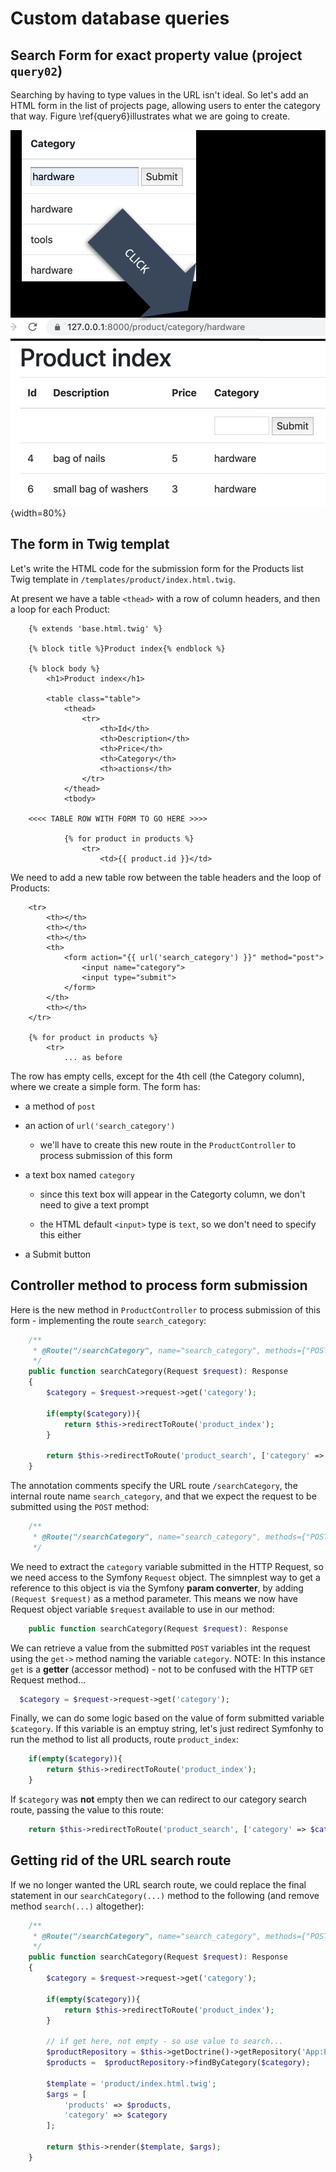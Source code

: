 # Custom database queries

## Search Form for exact property value (project `query02`)

Searching by having to type values in the URL isn't ideal. So let's add an HTML form in the list of projects page, allowing users to enter the category that way.  Figure \ref{query6}illustrates what we are going to create.

![Form to search for category. \label{query6}](./03_figures/part03/q6_simpleForm.png){width=80%}

## The form in Twig templat

Let's write the HTML code for the submission form for the Products list Twig template in `/templates/product/index.html.twig`.

At present we have a table `<thead>` with a row of column headers, and then a loop for each Product:

```twig    
    {% extends 'base.html.twig' %}
    
    {% block title %}Product index{% endblock %}
    
    {% block body %}
        <h1>Product index</h1>
    
        <table class="table">
            <thead>
                <tr>
                    <th>Id</th>
                    <th>Description</th>
                    <th>Price</th>
                    <th>Category</th>
                    <th>actions</th>
                </tr>
            </thead>
            <tbody>

    <<<< TABLE ROW WITH FORM TO GO HERE >>>>
    
            {% for product in products %}
                <tr>
                    <td>{{ product.id }}</td>    
```

We need to add a new table row between the table headers and the loop of Products:

```twig    
    <tr>
        <th></th>
        <th></th>
        <th></th>
        <th>
            <form action="{{ url('search_category') }}" method="post">
                <input name="category">
                <input type="submit">
            </form>
        </th>
        <th></th>
    </tr>

    {% for product in products %}
        <tr>
            ... as before
```

The row has empty cells, except for the 4th cell (the Category column), where we create a simple form. The form has:

- a method of `post`

- an action of `url('search_category')`

    - we'll have to create this new route in the `ProductController` to process submission of this form
    
- a text box named `category`

    - since this text box will appear in the Categorty column, we don't need to give a text prompt
    
    - the HTML default `<input>` type is `text`, so we don't need to specify this either 
    
- a Submit button

## Controller method to process form submission

Here is the new method in `ProductController` to process submission of this form - implementing the route `search_category`:

```php
    /**
     * @Route("/searchCategory", name="search_category", methods={"POST"})
     */
    public function searchCategory(Request $request): Response
    {
        $category = $request->request->get('category');

        if(empty($category)){
            return $this->redirectToRoute('product_index');
        }

        return $this->redirectToRoute('product_search', ['category' => $category]);
    }
```

The annotation comments specify the URL route `/searchCategory`, the internal route name `search_category`, and that we expect the request to be submitted using the `POST` method:

```php
    /**
     * @Route("/searchCategory", name="search_category", methods={"POST"})
     */
```

We need to extract the `category` variable submitted in the HTTP Request, so we need access to the Symfony `Request` object. The simnplest way to get a reference to this object is via the Symfony **param converter**, by adding `(Request $request)` as a method parameter. This means we now have Request object variable `$request` available to use in our method:

```php
    public function searchCategory(Request $request): Response
```

We can retrieve a value from the submitted `POST` variables int the request using the `get->` method naming the variable `category`. NOTE: In this instance `get` is a **getter** (accessor method) - not to be confused with the HTTP `GET` Request method...

```php
  $category = $request->request->get('category');
```


Finally, we can do some logic based on the value of form submitted variable `$category`. If this variable is an emptuy string, let's just redirect Symfonhy to run the method to list all products, route `product_index`:

```php
    if(empty($category)){
        return $this->redirectToRoute('product_index');
    }
```

If `$category` was **not** empty then we can redirect to our category search route, passing the value to this route:

```php
    return $this->redirectToRoute('product_search', ['category' => $category]);
```

## Getting rid of the URL search route

If we no longer wanted the URL search route, we could replace the final statement in our `searchCategory(...)` method to the following (and remove method `search(...)` altogether):

```php
    /**
     * @Route("/searchCategory", name="search_category", methods={"POST"})
     */
    public function searchCategory(Request $request): Response
    {
        $category = $request->request->get('category');

        if(empty($category)){
            return $this->redirectToRoute('product_index');
        }
    
        // if get here, not empty - so use value to search...
        $productRepository = $this->getDoctrine()->getRepository('App:Product');
        $products =  $productRepository->findByCategory($category);

        $template = 'product/index.html.twig';
        $args = [
            'products' => $products,
            'category' => $category
        ];

        return $this->render($template, $args);
    }
```
